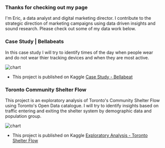 ### Thanks for checking out my page

I'm Eric, a data analyst and digital marketing director. I contribute to the strategic direction of marketing campaigns using data driven insights and sound research. Please check out some of my data work below. 

### Case Study | Bellabeats 

In this case study I will try to identify times of the day when people wear and do not wear thier tracking devices and when they are most active.

![chart](https://maveric86.github.io/charts-01.png)

* This project is published on Kaggle [Case Study - Bellabeat](https://www.kaggle.com/ericjdunn/bellabeat-marketing-analysis-case-study)

### Toronto Community Shelter Flow 

This project is an exploratory analysis of Toronto's Community Shelter Flow using Toronto's Open Data catalogue. I will try to identify insights based on traffic entering and exiting the shelter system by demographic data and population group. 


![chart](https://maveric86.github.io/charts-02.png)

* This project is published on Kaggle [Exploratory Analysis - Toronto Shelter Flow](https://www.kaggle.com/ericjdunn/exploratory-analysis-of-toronto-shelter-flow)
